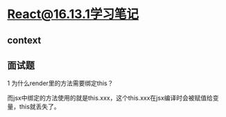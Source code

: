 # React@16.13.1学习笔记  

## context  

## 面试题  

1 为什么render里的方法需要绑定this？  

而jsx中绑定的方法使用的就是this.xxx，这个this.xxx在jsx编译时会被赋值给变量，this就丢失了。
